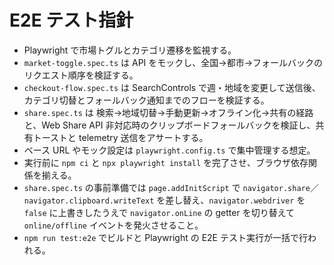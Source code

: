 # E2E テスト指針

<!-- markdownlint-disable MD013 -->

- Playwright で市場トグルとカテゴリ遷移を監視する。
- `market-toggle.spec.ts` は API をモックし、全国→都市→フォールバックのリクエスト順序を検証する。
- `checkout-flow.spec.ts` は SearchControls で週・地域を変更して送信後、カテゴリ切替とフォールバック通知までのフローを検証する。
- `share.spec.ts` は 検索→地域切替→手動更新→オフライン化→共有の経路と、Web Share API 非対応時のクリップボードフォールバックを検証し、共有トーストと telemetry 送信をアサートする。
- ベース URL やモック設定は `playwright.config.ts` で集中管理する想定。
- 実行前に `npm ci` と `npx playwright install` を完了させ、ブラウザ依存関係を揃える。
- `share.spec.ts` の事前準備では `page.addInitScript` で `navigator.share`／`navigator.clipboard.writeText` を差し替え、`navigator.webdriver` を `false` に上書きしたうえで `navigator.onLine` の getter を切り替えて `online/offline` イベントを発火させること。
- `npm run test:e2e` でビルドと Playwright の E2E テスト実行が一括で行われる。
